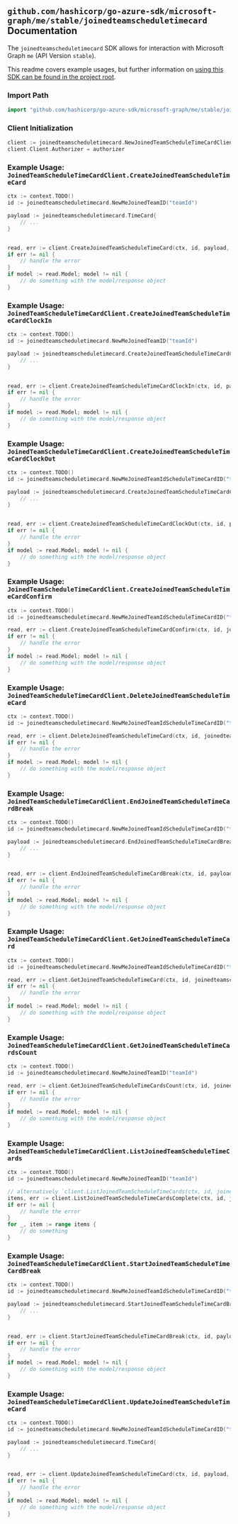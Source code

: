 
## `github.com/hashicorp/go-azure-sdk/microsoft-graph/me/stable/joinedteamscheduletimecard` Documentation

The `joinedteamscheduletimecard` SDK allows for interaction with Microsoft Graph `me` (API Version `stable`).

This readme covers example usages, but further information on [using this SDK can be found in the project root](https://github.com/hashicorp/go-azure-sdk/tree/main/docs).

### Import Path

```go
import "github.com/hashicorp/go-azure-sdk/microsoft-graph/me/stable/joinedteamscheduletimecard"
```


### Client Initialization

```go
client := joinedteamscheduletimecard.NewJoinedTeamScheduleTimeCardClientWithBaseURI("https://graph.microsoft.com")
client.Client.Authorizer = authorizer
```


### Example Usage: `JoinedTeamScheduleTimeCardClient.CreateJoinedTeamScheduleTimeCard`

```go
ctx := context.TODO()
id := joinedteamscheduletimecard.NewMeJoinedTeamID("teamId")

payload := joinedteamscheduletimecard.TimeCard{
	// ...
}


read, err := client.CreateJoinedTeamScheduleTimeCard(ctx, id, payload, joinedteamscheduletimecard.DefaultCreateJoinedTeamScheduleTimeCardOperationOptions())
if err != nil {
	// handle the error
}
if model := read.Model; model != nil {
	// do something with the model/response object
}
```


### Example Usage: `JoinedTeamScheduleTimeCardClient.CreateJoinedTeamScheduleTimeCardClockIn`

```go
ctx := context.TODO()
id := joinedteamscheduletimecard.NewMeJoinedTeamID("teamId")

payload := joinedteamscheduletimecard.CreateJoinedTeamScheduleTimeCardClockInRequest{
	// ...
}


read, err := client.CreateJoinedTeamScheduleTimeCardClockIn(ctx, id, payload, joinedteamscheduletimecard.DefaultCreateJoinedTeamScheduleTimeCardClockInOperationOptions())
if err != nil {
	// handle the error
}
if model := read.Model; model != nil {
	// do something with the model/response object
}
```


### Example Usage: `JoinedTeamScheduleTimeCardClient.CreateJoinedTeamScheduleTimeCardClockOut`

```go
ctx := context.TODO()
id := joinedteamscheduletimecard.NewMeJoinedTeamIdScheduleTimeCardID("teamId", "timeCardId")

payload := joinedteamscheduletimecard.CreateJoinedTeamScheduleTimeCardClockOutRequest{
	// ...
}


read, err := client.CreateJoinedTeamScheduleTimeCardClockOut(ctx, id, payload, joinedteamscheduletimecard.DefaultCreateJoinedTeamScheduleTimeCardClockOutOperationOptions())
if err != nil {
	// handle the error
}
if model := read.Model; model != nil {
	// do something with the model/response object
}
```


### Example Usage: `JoinedTeamScheduleTimeCardClient.CreateJoinedTeamScheduleTimeCardConfirm`

```go
ctx := context.TODO()
id := joinedteamscheduletimecard.NewMeJoinedTeamIdScheduleTimeCardID("teamId", "timeCardId")

read, err := client.CreateJoinedTeamScheduleTimeCardConfirm(ctx, id, joinedteamscheduletimecard.DefaultCreateJoinedTeamScheduleTimeCardConfirmOperationOptions())
if err != nil {
	// handle the error
}
if model := read.Model; model != nil {
	// do something with the model/response object
}
```


### Example Usage: `JoinedTeamScheduleTimeCardClient.DeleteJoinedTeamScheduleTimeCard`

```go
ctx := context.TODO()
id := joinedteamscheduletimecard.NewMeJoinedTeamIdScheduleTimeCardID("teamId", "timeCardId")

read, err := client.DeleteJoinedTeamScheduleTimeCard(ctx, id, joinedteamscheduletimecard.DefaultDeleteJoinedTeamScheduleTimeCardOperationOptions())
if err != nil {
	// handle the error
}
if model := read.Model; model != nil {
	// do something with the model/response object
}
```


### Example Usage: `JoinedTeamScheduleTimeCardClient.EndJoinedTeamScheduleTimeCardBreak`

```go
ctx := context.TODO()
id := joinedteamscheduletimecard.NewMeJoinedTeamIdScheduleTimeCardID("teamId", "timeCardId")

payload := joinedteamscheduletimecard.EndJoinedTeamScheduleTimeCardBreakRequest{
	// ...
}


read, err := client.EndJoinedTeamScheduleTimeCardBreak(ctx, id, payload, joinedteamscheduletimecard.DefaultEndJoinedTeamScheduleTimeCardBreakOperationOptions())
if err != nil {
	// handle the error
}
if model := read.Model; model != nil {
	// do something with the model/response object
}
```


### Example Usage: `JoinedTeamScheduleTimeCardClient.GetJoinedTeamScheduleTimeCard`

```go
ctx := context.TODO()
id := joinedteamscheduletimecard.NewMeJoinedTeamIdScheduleTimeCardID("teamId", "timeCardId")

read, err := client.GetJoinedTeamScheduleTimeCard(ctx, id, joinedteamscheduletimecard.DefaultGetJoinedTeamScheduleTimeCardOperationOptions())
if err != nil {
	// handle the error
}
if model := read.Model; model != nil {
	// do something with the model/response object
}
```


### Example Usage: `JoinedTeamScheduleTimeCardClient.GetJoinedTeamScheduleTimeCardsCount`

```go
ctx := context.TODO()
id := joinedteamscheduletimecard.NewMeJoinedTeamID("teamId")

read, err := client.GetJoinedTeamScheduleTimeCardsCount(ctx, id, joinedteamscheduletimecard.DefaultGetJoinedTeamScheduleTimeCardsCountOperationOptions())
if err != nil {
	// handle the error
}
if model := read.Model; model != nil {
	// do something with the model/response object
}
```


### Example Usage: `JoinedTeamScheduleTimeCardClient.ListJoinedTeamScheduleTimeCards`

```go
ctx := context.TODO()
id := joinedteamscheduletimecard.NewMeJoinedTeamID("teamId")

// alternatively `client.ListJoinedTeamScheduleTimeCards(ctx, id, joinedteamscheduletimecard.DefaultListJoinedTeamScheduleTimeCardsOperationOptions())` can be used to do batched pagination
items, err := client.ListJoinedTeamScheduleTimeCardsComplete(ctx, id, joinedteamscheduletimecard.DefaultListJoinedTeamScheduleTimeCardsOperationOptions())
if err != nil {
	// handle the error
}
for _, item := range items {
	// do something
}
```


### Example Usage: `JoinedTeamScheduleTimeCardClient.StartJoinedTeamScheduleTimeCardBreak`

```go
ctx := context.TODO()
id := joinedteamscheduletimecard.NewMeJoinedTeamIdScheduleTimeCardID("teamId", "timeCardId")

payload := joinedteamscheduletimecard.StartJoinedTeamScheduleTimeCardBreakRequest{
	// ...
}


read, err := client.StartJoinedTeamScheduleTimeCardBreak(ctx, id, payload, joinedteamscheduletimecard.DefaultStartJoinedTeamScheduleTimeCardBreakOperationOptions())
if err != nil {
	// handle the error
}
if model := read.Model; model != nil {
	// do something with the model/response object
}
```


### Example Usage: `JoinedTeamScheduleTimeCardClient.UpdateJoinedTeamScheduleTimeCard`

```go
ctx := context.TODO()
id := joinedteamscheduletimecard.NewMeJoinedTeamIdScheduleTimeCardID("teamId", "timeCardId")

payload := joinedteamscheduletimecard.TimeCard{
	// ...
}


read, err := client.UpdateJoinedTeamScheduleTimeCard(ctx, id, payload, joinedteamscheduletimecard.DefaultUpdateJoinedTeamScheduleTimeCardOperationOptions())
if err != nil {
	// handle the error
}
if model := read.Model; model != nil {
	// do something with the model/response object
}
```
